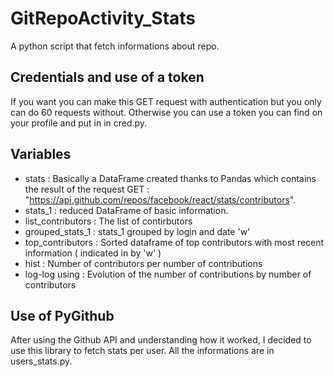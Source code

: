 # GitRepoActivity_Stats
A python script that fetch informations about repo. 

## Credentials and use of a token 
If you want you can make this GET request with authentication but you only can do 60 requests without. Otherwise
you can use a token you can find on your profile and put in in cred.py. 

## Variables 
- stats : Basically a DataFrame created thanks to Pandas which contains the result of the 
request GET : "https://api.github.com/repos/facebook/react/stats/contributors". 
- stats_1 : reduced DataFrame of basic information. 
- list_contributors : The list of contirbutors 
- grouped_stats_1 : stats_1 grouped by login and date 'w'
- top_contributors : Sorted dataframe of top contributors with most recent information ( indicated in by 'w' ) 
- hist : Number of contributors per number of contributions
- log-log using : Evolution of the number of contributions by number of contributors 

## Use of PyGithub 
After using the Github API and understanding how it worked, I decided to use this library to fetch stats per user. 
All the informations are in users_stats.py. 


